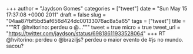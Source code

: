 
+++
author = "Jaydson Gomes"
categories = ["tweet"]
date = "Sun May 15 17:37:08 +0000 2011"
draft = false
slug = "04aa87fbf5bd5af656d424dc00133076ac8a5a65"
tags = ["tweet"]
title = """RT @hvitorino: perdeu o @..."""
tweet = true
micro = true
tweet_url = "https://twitter.com/jaydson/status/69818611933528064"
+++
RT @hvitorino: perdeu o @braziljs? perdeu o maior evento de #js no mundo. sacou?
